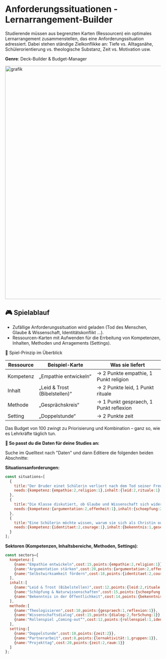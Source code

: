 # Anforderungssituationen - Lernarrangement-Builder

Studierende müssen aus begrenzten Karten (Ressourcen) ein optimales Lernarrangement zusammenstellen, das eine Anforderungssituation adressiert. Dabei stehen ständige Zielkonflikke an: Tiefe vs. Alltagsnähe, Schülerorientierung vs. theologische Substanz, Zeit vs. Motivation usw.

**Genre**: Deck-Builder & Budget-Manager

<img width="1436" height="753" alt="grafik" src="https://github.com/user-attachments/assets/99480442-0473-443e-8cf9-14b381a4080a" />


## 🎮 Spielablauf

- Zufällige Anforderungssituation wird geladen (Tod des Menschen, Glaube & Wissenschaft, Identitätskonflikt …).
- Ressourcen-Karten mit Aufwenden für die Errbeitung von Kompetenzen, Inhalten, Methoden und Arragements (Settings).

🧩 Spiel-Prinzip im Überblick

| Ressource	| Beispiel-Karte| Was sie liefert | 
| --------- | ------------- | --------------- | 
| Kompetenz	| „Empathie entwickeln“ | → 2 Punkte empathie, 1 Punkt religion| 
| Inhalt	| „Leid & Trost (Bibelstellen)“ | → 2 Punkte leid, 1 Punkt rituale| 
| Methode	| „Gesprächskreis“ | → 1 Punkt gespraech, 1 Punkt reflexion| 
| Setting	| „Doppelstunde“ | → 2 Punkte zeit| 

Das Budget von 100 zwingt zu Priorisierung und Kombination – ganz so, wie es Lehrkräfte täglich tun.


**🎯 So passt du die Daten für deine Studies an:**


Suche im Quelltext nach "Daten" und dann Editiere die folgenden beiden Abschnitte:

**Situationsanforderungen:**
```js
const situations=[
  {
    title:"Der Bruder einet Schülerin verliert nach dem Tod seiner Freundin den Glauben an Gott.",
    needs:{kompetenz:{empathie:2,religion:1},inhalt:{leid:2,rituale:1},methode:{gespraech:1,ritual:1},setting:{zeit:1}}
  },
  {
    title:"Die Klasse diskutiert, ob Glaube und Wissenschaft sich widersprechen.",
    needs:{kompetenz:{argumentation:2,offenheit:1},inhalt:{schoepfung:2,wissenschaft:1},methode:{dialog:2,forSchung:1},setting:{raum:1}}
  },
  {
    title:"Eine Schülerin möchte wissen, warum sie sich als Christin outen soll.",
    needs:{kompetenz:{identitaet:2,courage:1},inhalt:{bekenntnis:1,gesellschaft:2},methode:{rollenspiel:1,reflexion:1},setting:{gruppen:1}}
  }
];
```

**Sektoren (Kompetenzen, Inhaltsbereiche, Methoden, Settings)**:
```js
const sectors={
  kompetenz:[
    {name:"Empathie entwickeln",cost:15,points:{empathie:2,religion:1}},
    {name:"Argumentation stärken",cost:20,points:{argumentation:2,offenheit:1}},
    {name:"Selbstwirksamkeit fördern",cost:18,points:{identitaet:2,courage:1}}
  ],
  inhalt:[
    {name:"Leid & Trost (Bibelstellen)",cost:12,points:{leid:2,rituale:1}},
    {name:"Schöpfung & Naturwissenschaften",cost:15,points:{schoepfung:2,wissenschaft:1}},
    {name:"Bekenntnis in der Öffentlichkeit",cost:14,points:{bekenntnis:1,gesellschaft:2}}
  ],
  methode:[
    {name:"Theologisieren",cost:10,points:{gespraech:1,reflexion:1}},
    {name:"Wissenschaftsdialog",cost:15,points:{dialog:2,forSchung:1}},
    {name:"Rollenspiel „Coming-out“",cost:12,points:{rollenspiel:1,identitaet:1}}
  ],
  setting:[
    {name:"Doppelstunde",cost:10,points:{zeit:2}},
    {name:"Partnerarbeit",cost:8,points:{lernaktivität:1,gruppen:1}},
    {name:"Projekttag",cost:20,points:{zeit:2,raum:1}}
  ]
};
```
